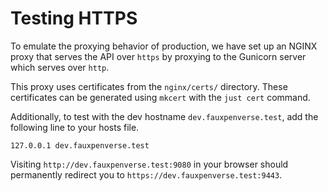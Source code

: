 # Testing HTTPS

To emulate the proxying behavior of production, we have set up an NGINX proxy that serves the API over `https` by proxying to the Gunicorn server which serves over `http`.

This proxy uses certificates from the `nginx/certs/` directory. These certificates can be generated using `mkcert` with the `just cert` command.

Additionally, to test with the dev hostname `dev.fauxpenverse.test`, add the following line to your hosts file.

```text
127.0.0.1 dev.fauxpenverse.test
```

Visiting `http://dev.fauxpenverse.test:9080` in your browser should permanently redirect you to `https://dev.fauxpenverse.test:9443`.

